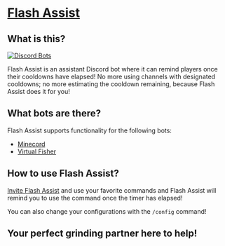 # [Flash Assist](https://flash-assist.squidsquidsquid.repl.co/)

## What is this?

[![Discord Bots](https://top.gg/api/widget/upvotes/836581672811495465.svg)](https://top.gg/bot/836581672811495465)

Flash Assist is an assistant Discord bot where it can remind players once their cooldowns have elapsed! No more using channels with designated cooldowns; no more estimating the cooldown remaining, because Flash Assist does it for you!

## What bots are there?

Flash Assist supports functionality for the following bots:

- [Minecord](https://top.gg/bot/625363818968776705)
- [Virtual Fisher](https://virtualfisher.com/)

## How to use Flash Assist?

[Invite Flash Assist](https://discord.com/api/oauth2/authorize?client_id=836581672811495465&permissions=321536&redirect_uri=https%3A%2F%2Fdiscord.com%2Finvite%2FfJt6yFeD5v&response_type=code&scope=identify%20bot%20applications.commands) and use your favorite commands and Flash Assist will remind you to use the command once the timer has elapsed!

You can also change your configurations with the `/config` command!

## Your perfect grinding partner here to help!